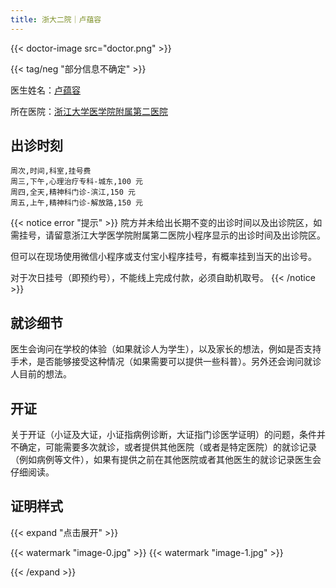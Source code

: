 ```yaml
---
title: 浙大二院｜卢蕴容
---
```


{{< doctor-image src="doctor.png" >}}

{{< tag/neg "部分信息不确定" >}}

医生姓名：[卢蕴容](https://app2.z2ehospital.com/html/doc/?docId=594a4d31e4b0649769808382)

所在医院：[浙江大学医学院附属第二医院](https://surl.amap.com/1jRHVEw96Ul)

## 出诊时刻

```csv
周次,时间,科室,挂号费
周三,下午,心理治疗专科-城东,100 元
周四,全天,精神科门诊-滨江,150 元
周五,上午,精神科门诊-解放路,150 元
```

{{< notice error "提示" >}}
院方并未给出长期不变的出诊时间以及出诊院区，如需挂号，请留意浙江大学医学院附属第二医院小程序显示的出诊时间及出诊院区。

但可以在现场使用微信小程序或支付宝小程序挂号，有概率挂到当天的出诊号。

对于次日挂号（即预约号），不能线上完成付款，必须自助机取号。
{{< /notice >}}

## 就诊细节

医生会询问在学校的体验（如果就诊人为学生），以及家长的想法，例如是否支持手术，是否能够接受这种情况（如果需要可以提供一些科普）。另外还会询问就诊人目前的想法。

## 开证

关于开证（小证及大证，小证指病例诊断，大证指门诊医学证明）的问题，条件并不确定，可能需要多次就诊，或者提供其他医院（或者是特定医院）的就诊记录（例如病例等文件），如果有提供之前在其他医院或者其他医生的就诊记录医生会仔细阅读。

## 证明样式

{{< expand "点击展开" >}}

{{< watermark "image-0.jpg" >}}
{{< watermark "image-1.jpg" >}}

{{< /expand >}}
